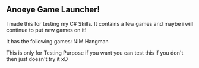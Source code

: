 ## Anoeye Game Launcher!
I made this for testing my C# Skills. It contains a few games and maybe i will continue to put new games on it!

It has the following games:
NIM
Hangman

This is only for Testing Purpose if you want you can test this if you don't then just doesn't try it xD
